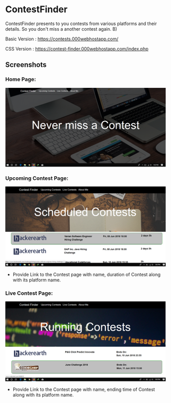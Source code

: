 # ContestFinder
ContestFinder presents to you contests from various platforms and their details. So you don't miss a another contest again. B)

Basic Version : https://contests.000webhostapp.com/

CSS Version : https://contest-finder.000webhostapp.com/index.php

## Screenshots

### Home Page:
![Home Page of Contest Finder](img/1.png)

### Upcoming Contest Page:
![Upcoming Contest Page of Contest Finder](img/2.png)

* Provide Link to the Contest page with name, duration of Contest along with its platform name.

### Live Contest Page:
![Live Contest Page of Contest Finder](img/3.png)

* Provide Link to the Contest page with name, ending time of Contest along with its platform name.


